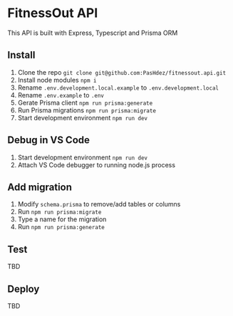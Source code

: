# FitnessOut API

This API is built with Express, Typescript and Prisma ORM

## Install

1. Clone the repo `git clone git@github.com:PasHdez/fitnessout.api.git`
2. Install node modules `npm i`
3. Rename `.env.development.local.example` to `.env.development.local`
4. Rename `.env.example` to `.env`
5. Gerate Prisma client `npm run prisma:generate`
6. Run Prisma migrations `npm run prisma:migrate`
7. Start development environment `npm run dev`

## Debug in VS Code

1. Start development environment `npm run dev`
2. Attach VS Code debugger to running node.js process

## Add migration

1. Modify `schema.prisma` to remove/add tables or columns
2. Run `npm run prisma:migrate`
3. Type a name for the migration
4. Run `npm run prisma:generate`

## Test

TBD

## Deploy

TBD
